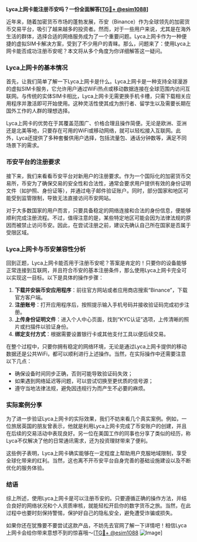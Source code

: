 **Lyca上网卡能注册币安吗？一份全面解答[[TG💪+ @esim1088](https://t.me/s/esim1088)]**

近年来，随着加密货币市场的蓬勃发展，币安（Binance）作为全球领先的加密货币交易平台，吸引了越来越多的投资者。然而，对于一些用户来说，尤其是在海外生活的群体，选择合适的网络服务成为了一个重要问题。Lyca上网卡作为一种便捷的虚拟SIM卡解决方案，受到了不少用户的青睐。那么，问题来了：使用Lyca上网卡能否成功注册币安呢？本文将从多个角度为你详细解答这一疑问。

### Lyca上网卡的基本情况

首先，让我们简单了解一下Lyca上网卡是什么。Lyca上网卡是一种支持全球漫游的虚拟SIM卡服务，它允许用户通过WiFi热点或移动数据连接在全球范围内访问互联网。与传统的实体SIM卡相比，Lyca上网卡无需更换手机卡槽，只需下载相关应用程序并激活即可开始使用。这种灵活性使其成为旅行者、留学生以及需要长期在国外工作的人群的理想选择。

Lyca上网卡的优势在于其覆盖范围广、价格合理且操作简便。无论是欧洲、亚洲还是北美等地，只要存在可用的WiFi或移动网络，就可以轻松接入互联网。此外，Lyca还提供了多种套餐供用户选择，包括流量包、通话分钟数等，满足不同场景下的需求。

### 币安平台的注册要求

接下来，我们来看看币安平台对新用户的注册要求。作为一个国际化的加密货币交易所，币安为了确保交易的安全性和合法性，通常会要求用户提供有效的身份证明文件（如护照、身份证等），并通过电子邮件验证账户。同时，部分国家和地区可能受到监管限制，导致无法直接访问币安网站。

对于大多数国家的用户而言，只要具备稳定的网络连接和合法的身份信息，便能够顺利完成注册流程。不过，值得注意的是，某些特定地区可能会因为法律法规的原因而被禁止访问币安。因此，在尝试注册之前，建议先确认自己所在国家是否属于受限区域。

### Lyca上网卡与币安兼容性分析

回到正题，Lyca上网卡能否用于注册币安呢？答案是肯定的！只要你的设备能够正常连接到互联网，并且符合币安的基本注册条件，那么使用Lyca上网卡完全可以实现这一目标。以下是具体的操作步骤：

1. **下载并安装币安应用程序**：前往官方网站或者应用商店搜索“Binance”，下载官方客户端。
2. **注册账号**：打开应用程序后，按照提示输入手机号码并接收验证码完成初步注册。
3. **上传身份证明文件**：进入个人中心页面，找到“KYC认证”选项，上传清晰的照片或扫描件以验证身份。
4. **绑定支付方式**：根据需要设置银行卡或其他支付工具以便后续交易。

在整个过程中，只要你拥有稳定的网络环境，无论是通过Lyca上网卡提供的移动数据还是公共WiFi，都可以顺利进行上述操作。当然，在实际操作中还需要注意以下几点：

- 确保设备时间同步正确，否则可能导致验证码失效；
- 如果遇到网络延迟等问题，可以尝试切换至更优质的信号源；
- 遵守当地法律法规，避免因违规行为而产生不必要的麻烦。

### 实际案例分享

为了进一步验证Lyca上网卡的实际效果，我们不妨来看几个真实案例。例如，一位旅居英国的朋友曾表示，他就是利用Lyca上网卡完成了币安账户的创建，并且在后续的交易活动中表现良好。另一位在美国工作的同事也分享了类似的经历，称Lyca不仅解决了他的日常通讯需求，还为投资理财带来了便利。

这些例子表明，Lyca上网卡确实能够在一定程度上帮助用户克服地域限制，享受全球化带来的红利。当然，这也离不开币安平台自身完善的基础设施建设以及不断优化的服务体验。

### 结语

综上所述，使用Lyca上网卡是可以注册币安的。只要遵循正确的操作方法，并结合良好的网络状况和个人资质审核，就能轻松开启你的数字货币之旅。当然，在此过程中也要时刻保持警惕，保护好自己的隐私安全，避免遭受诈骗或损失。

如果你还在犹豫要不要尝试这款产品，不妨先去官网了解一下详情吧！相信Lyca上网卡会给你带来意想不到的惊喜哦～[[TG💪+ @esim1088](https://t.me/s/esim1088) ![Image](https://i.postimg.cc/4NQfJmqS/Snipaste-2025-05-13-00-14-12.png)]